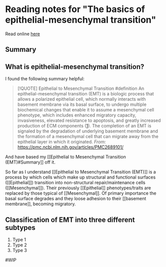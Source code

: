 
# Reading notes for "The basics of epithelial-mesenchymal transition"

Read online [here](https://pmc.ncbi.nlm.nih.gov/articles/PMC2689101/)

[^1]: R. Kalluri and R. A. Weinberg, “The basics of epithelial-mesenchymal transition,” 01-Jun-2009. [Online]. Available: https://doi.org/10.1172/JCI39104. [Accessed: 21-Jan-2025].

## Summary



## What is epithelial-mesenchymal transition?

I found the following summary helpful:

> [!QUOTE] Epithelial to Mesenchymal Transition #definition 
> An epithelial-mesenchymal transition (EMT) is a biologic process that allows a polarized epithelial cell, which normally interacts with basement membrane via its basal surface, to undergo multiple biochemical changes that enable it to assume a mesenchymal cell phenotype, which includes enhanced migratory capacity, invasiveness, elevated resistance to apoptosis, and greatly increased production of ECM components ([1](https://pmc.ncbi.nlm.nih.gov/articles/PMC2689101/#B1)). The completion of an EMT is signaled by the degradation of underlying basement membrane and the formation of a mesenchymal cell that can migrate away from the epithelial layer in which it originated.
> *From:* https://pmc.ncbi.nlm.nih.gov/articles/PMC2689101/

And have based my [[Epithelial to Mesenchymal Transition (EMT)#Summary]] off it.

So far as I understand [[Epithelial to Mesenchymal Transition (EMT)]] is a process by which cells which make up structural and functional surfaces ([[Epithelial]]) transition into non-structural repair/maintenance cells ([[Mesenchymal]]). 
Their previously [[Epithelial]] phenotypes/traits are replaced by those typical of [[Mesenchymal]]. Of primary importance the basal surface degrades and they loose adhesion to their [[basement membrane]], becoming migratory. 

## Classification of EMT into three different subtypes

1. Type 1
2. Type 2
3. Type 3

#WIP 